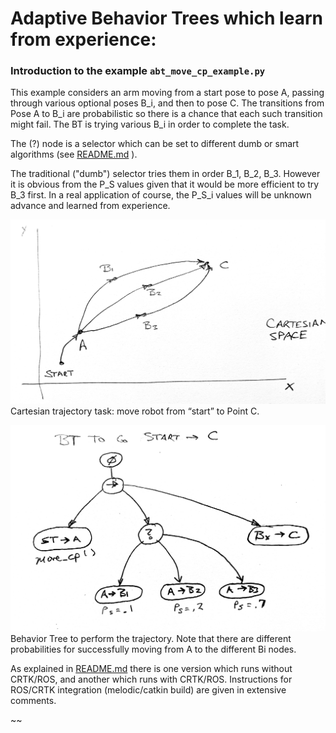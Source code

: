 # Adaptive Behavior Trees which learn from experience:


### Introduction to the example `abt_move_cp_example.py`

This example considers an arm moving from a start pose to pose A, passing through various optional poses B_i, and then to pose C.  The transitions from Pose A to B_i are probabilistic so there is a chance that each such transition might fail. 
The BT is trying various B_i in order to complete the task.  

The (?) node is a selector which can be set to different dumb or smart algorithms (see [README.md](../README.md) ).    

The traditional ("dumb") selector tries them in order B_1, B_2, B_3.  However it is obvious from the P_S values given that it would be more efficient to try B_3 first.   In a real application of course, the P_S_i values will be unknown advance and learned from experience. 

![Example Trajectories](CRTK_Example_BT_traj.png  "Example Trajectories")
 Cartesian trajectory task: move robot from “start” to Point C.

![Example adaptive BT](CRTK_Example_BT.png  "Example Behavior Tree")
Behavior Tree to perform the trajectory.   Note that there are different probabilities for successfully moving from A to the different Bi nodes.


As explained in [README.md](../README.md)  there is one version which runs without CRTK/ROS, and another which runs with CRTK/ROS.   Instructions for ROS/CRTK integration (melodic/catkin build) are given in extensive comments. 

~~

